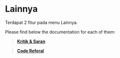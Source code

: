 # Lainnya

Terdapat 2 fitur pada menu Lainnya.

Please find below the documentation for each of them:

> [**Kritik & Saran**](/lainnya/kritik-saran/)

> [**Code Referal**](/lainnya/code-referal/)
